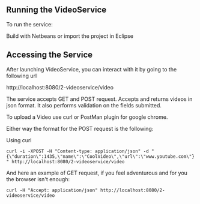 ## Running the VideoService ##

To run the service:

Build with Netbeans or import the project in Eclipse


## Accessing the Service

After launching VideoService, you can interact with it by going to the following url

http://localhost:8080/2-videoservice/video

The service accepts GET and POST request.
Accepts and returns videos in json format.
It also performs validation on the fields submitted.

To upload a Video use curl or PostMan plugin for google chrome.

Either way the format for the POST request is the following:

Using curl

`curl -i -XPOST -H "Content-type: application/json" -d "{\"duration\":1435,\"name\":\"CoolVideo\",\"url\":\"www.youtube.com\"}" http://localhost:8080/2-videoservice/video`

And here an example of GET request, if you feel adventurous and for you the browser isn't enough:


`curl -H "Accept: application/json" http://localhost:8080/2-videoservice/video`



